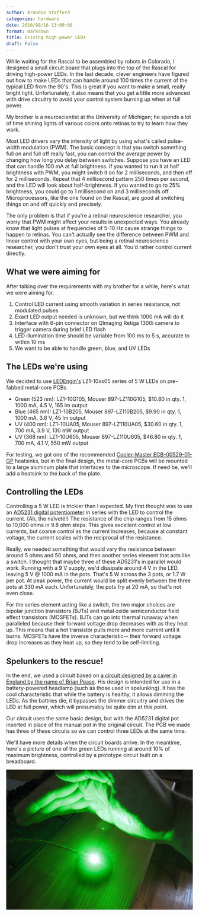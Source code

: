 ```yaml
---
author: Brandon Stafford
categories: hardware
date: 2010/08/16 13:09:00
format: markdown
title: Driving high-power LEDs
draft: False
---
```


While waiting for the Rascal to be assembled by robots in Colorado, I designed a small circuit board that plugs into the top of the Rascal for driving high-power LEDs. In the last decade, clever engineers have figured out how to make LEDs that can handle around 100 times the current of the typical LED from the 90's. This is great if you want to make a small, really bright light. Unfortunately, it also means that you get a little more advanced with drive circuitry to avoid your control system burning up when at full power.

My brother is a neuroscientist at the University of Michigan; he spends a lot of time shining lights of various colors onto retinas to try to learn how they work.

Most LED drivers vary the intensity of light by using what's called pulse-width modulation (PWM). The basic concept is that you switch something full on and full off really fast, you can control the average power by changing how long you delay between switches. Suppose you have an LED that can handle 100 mA at full brightness. If you wanted to run it at half brightness with PWM, you might switch it on for 2 milliseconds, and then off for 2 milliseconds. Repeat that 4 millisecond pattern 250 times per second, and the LED will look about half-brightness. If you wanted to go to 25% brightness, you could go to 1 millisecond on and 3 milliseconds off. Microprocessors, like the one found on the Rascal, are good at switching things on and off quickly and precisely.

The only problem is that if you're a retinal neuroscience researcher, you worry that PWM might affect your results in unexpected ways. You already know that light pulses at frequencies of 5-10 Hz cause strange things to happen to retinas. You can't actually see the difference between PWM and linear control with your own eyes, but being a retinal neuroscience researcher, you don't trust your own eyes at all. You'd rather control current directly.

## What we were aiming for ##

After talking over the requirements with my brother for a while, here's what we were aiming for.

1. Control LED current using smooth variation in series resistance, not modulated pulses
2. Exact LED output needed is unknown, but we think 1000 mA will do it
3. Interface with 6-pin connector on QImaging Retiga 1300i camera to trigger camera during brief LED flash
4. LED illumination time should be variable from 100 ms to 5 s, accurate to within 10 ms
5. We want to be able to handle green, blue, and UV LEDs

## The LEDs we're using ##

We decided to use [LEDEngin's][1] LZ1-10xx05 series of 5 W LEDs on pre-fabbed metal-core PCBs

 * Green (523 nm): LZ1-10G105, Mouser 897-LZ110G105, $10.80 in qty. 1, 1000 mA, 4.5 V, 165 lm output
 * Blue (465 nm):  LZ1-10B205, Mouser 897-LZ110B205, $9.90 in qty. 1,  1000 mA, 3.6 V, 45 lm output
 * UV (400 nm):    LZ1-10UA05, Mouser 897-LZ110UA05, $30.60 in qty. 1, 700 mA,  3.9 V, 130 mW output
 * UV (368 nm):    LZ1-10U605, Mouser 897-LZ110U605, $46.80 in qty. 1, 700 mA,  4.1 V, 550 mW output

For testing, we got one of the recommended [Cooler-Master ECB-00529-01-GP][2] heatsinks, but in the final design, the metal-core PCBs will be mounted to a large aluminum plate that interfaces to the microscope. If need be, we'll add a heatsink to the back of the plate.

## Controlling the LEDs ##

Controlling a 5 W LED is trickier than I expected. My first thought was to use an [AD5231 digital potentiometer][3] in series with the LED to control the current. (Ah, the naïveté!) The resistance of the chip ranges from 15 ohms to 10,000 ohms in 9.8 ohm steps. This gives excellent control at low currents, but coarse control as the current increases, because at constant voltage, the current scales with the reciprocal of the resistance.

Really, we needed something that would vary the resistance between around 5 ohms and 50 ohms, and then another series element that acts like a switch. I thought that maybe three of these AD5231's in parallel would work. Running with a 9 V supply, we'd dissipate around 4 V in the LED, leaving 5 V @ 1000 mA in the pots. That's 5 W across the 3 pots, or 1.7 W per pot. At peak power, the current would be split evenly between the three pots at 330 mA each. Unfortunately, the pots fry at 20 mA, so that's not even close.

For the series element acting like a switch, the two major choices are bipolar junction transistors (BJTs) and metal oxide semiconductor field effect transistors (MOSFETs). BJTs can go into thermal runaway when paralleled because their forward voltage drop decreases with as they heat up. This means that a hot transistor pulls more and more current until it burns. MOSFETs have the inverse characteristic-- their forward voltage drop increases as they heat up, so they tend to be self-limiting.

## Spelunkers to the rescue! ##

In the end, we used a circuit based on [a circuit designed by a caver in England by the name of Brian Pease][4]. His design is intended for use in a battery-powered headlamp (such as those used in spelunking). It has the cool characteristic that while the battery is healthy, it allows dimming the LEDs. As the battries die, it bypasses the dimmer circuitry and drives the LED at full power, which will presumably be quite dim at this point.

Our circuit uses the same basic design, but with the AD5231 digital pot inserted in place of the manual pot in the original circuit. The PCB we made has three of these circuits so we can control three LEDs at the same time.

We'll have more details when the circuit boards arrive. In the meantime, here's a picture of one of the green LEDs running at around 10% of maximum brightness, controlled by a prototype circuit built on a breadboard.

<img src="/img/ledengin-green-led-700-ma.jpg" width="700px">

[1]: http://www.ledengin.com/led_products.htm
[2]: http://ecd.coolermaster.com/english/products/products.php?_ledlist
[3]: http://www.analog.com/en/digital-to-analog-converters/digital-potentiometers/ad5231/products/product.html
[4]: http://radiolocation.tripod.com/LEDdimmer/LEDlampDimmer.html
